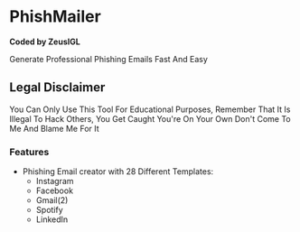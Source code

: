 # PhishMailer

**Coded by ZeusIGL**

Generate Professional Phishing Emails Fast And Easy


## Legal Disclaimer
You Can Only Use This Tool For Educational Purposes, Remember That It Is Illegal To Hack Others, You Get Caught You're On Your Own
Don't Come To Me And Blame Me For It

### Features
* Phishing Email creator with 28 Different Templates:
  * Instagram
  * Facebook
  * Gmail(2)
  * Spotify
  * LinkedIn 
